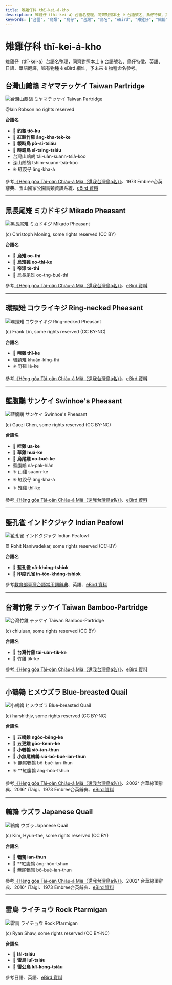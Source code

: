 ```yaml
---
title: 雉雞仔科 thī-kei-á-kho
description: 雉雞仔（thī-kei-á）台語名整理，同齊對照本土 ê 台語號名、鳥仔特徵、英語、日語、華語翻譯，嘛有物種 ê eBird 網址，予未來 ê 物種命名參考。
keywords: ["台語", "鳥類", "鳥仔", "台灣", "鳥名", "eBird", "雉雞仔", "鷓鴣"]
---
```


# 雉雞仔科 thī-kei-á-kho

雉雞仔（thī-kei-á）台語名整理，同齊對照本土 ê 台語號名、鳥仔特徵、英語、日語、華語翻譯，嘛有物種 ê eBird 網址，予未來 ê 物種命名參考。

## 台灣山鷓鴣 ミヤマテッケイ Taiwan Partridge

![台灣山鷓鴣 ミヤマテッケイ Taiwan Partridge](https://inaturalist-open-data.s3.amazonaws.com/photos/47721510/medium.jpg)

@Iain Robson no rights reserved

**台語名**

- 🎯 **釣龜 tiò-ku**
- 🎯 **紅跤竹雞 âng-kha-tek-ke**
- 🎯 **報時鳥 pò-sî-tsiáu**
- 🎯 **時鐘鳥 sî-tsing-tsiáu**
- 台灣山鷓鴣 tâi-uân-suann-tsià-koo
- 深山鷓鴣 tshim-suann-tsià-koo
- ✳️ 紅跤仔 âng-kha-á

參考[《Hêng góa Tâi-oân Chiáu-á Miâ（還我台灣鳥á名）》](https://siaulahjih.github.io/TaiOanChiauA/)、1973 Embree台英辭典、玉山國家公園鳥類資訊系統、[eBird 資料](https://ebird.org/species/taipar1)

---

## 黑長尾雉 ミカドキジ Mikado Pheasant

![黑長尾雉 ミカドキジ Mikado Pheasant](https://inaturalist-open-data.s3.amazonaws.com/photos/101854803/medium.jpeg)

(c) Christoph Moning, some rights reserved (CC BY)

**台語名**

- 🎯 **烏雉 oo-thī**
- 🎯 **烏雉雞 oo-thī-ke**
- 🎯 **帝雉 tè-thī**
- 🎯 烏長尾雉 oo-tng-bué-thī

參考[《Hêng góa Tâi-oân Chiáu-á Miâ（還我台灣鳥á名）》](https://siaulahjih.github.io/TaiOanChiauA/)、[eBird 資料](https://ebird.org/species/mikphe1)

---

## 環頸雉 コウライキジ Ring-necked Pheasant

![環頸雉 コウライキジ Ring-necked Pheasant](https://inaturalist-open-data.s3.amazonaws.com/photos/176733796/medium.jpg)

(c) Frank Lin, some rights reserved (CC BY-NC)

**台語名**

- 🎯 **啼雞 thî-ke**
- 環頸雉 khuân-kīng-thī
- ✳️ 野雞 iá-ke

參考[《Hêng góa Tâi-oân Chiáu-á Miâ（還我台灣鳥á名）》](https://siaulahjih.github.io/TaiOanChiauA/)、[eBird 資料](https://ebird.org/species/rinphe1)

---

## 藍腹鷴 サンケイ Swinhoe's Pheasant

![藍腹鷴 サンケイ Swinhoe's Pheasant](https://inaturalist-open-data.s3.amazonaws.com/photos/53858000/medium.jpeg)

(c) Gaozi Chen, some rights reserved (CC BY-NC)

**台語名**

- 🎯 **哇雞 ua-ke**
- 🎯 **華雞 huâ-ke**
- 🎯 **烏尾雞 oo-bué-ke**
- 藍腹鷴 nâ-pak-hiân
- ✳️ 山雞 suann-ke
- ✳️ 紅跤仔 âng-kha-á
- ✳️ 雉雞 thī-ke

參考[《Hêng góa Tâi-oân Chiáu-á Miâ（還我台灣鳥á名）》](https://siaulahjih.github.io/TaiOanChiauA/)、[eBird 資料](https://ebird.org/species/swiphe1)

---

## 藍孔雀 インドクジャク Indian Peafowl

![藍孔雀 インドクジャク Indian Peafowl](https://inaturalist-open-data.s3.amazonaws.com/photos/457151108/medium.jpeg)

© Rohit Naniwadekar, some rights reserved (CC-BY)

**台語名**

- 🎯 **藍孔雀 nâ-khóng-tshiok**
- 🎯 **印度孔雀 ìn-tōo-khóng-tshiok**

參考[教育部臺灣台語常用詞辭典](https://sutian.moe.edu.tw/)、英語、[eBird 資料](https://ebird.org/species/compea)

---

## 台灣竹雞 テッケイ Taiwan Bamboo-Partridge

![台灣竹雞 テッケイ Taiwan Bamboo-Partridge](https://inaturalist-open-data.s3.amazonaws.com/photos/120166980/medium.jpeg)

(c) chiuluan, some rights reserved (CC BY)

**台語名**

- 🎯 **台灣竹雞 tâi-uân-tik-ke**
- 🎯 竹雞 tik-ke

參考[《Hêng góa Tâi-oân Chiáu-á Miâ（還我台灣鳥á名）》](https://siaulahjih.github.io/TaiOanChiauA/)、[eBird 資料](https://ebird.org/species/taibap1)

---

## 小鵪鶉 ヒメウズラ Blue-breasted Quail

![小鵪鶉 ヒメウズラ Blue-breasted Quail](https://inaturalist-open-data.s3.amazonaws.com/photos/34263960/medium.jpeg)

(c) harshithjv, some rights reserved (CC BY-NC)

**台語名**

- 🎯 **五鳴雞 ngóo-bêng-ke**
- 🎯 **五更雞 gōo-kenn-ke**
- 🎯 **小鵪鶉 sió-ian-thun**
- 🎯 **小無尾鵪鶉 sió-bô-bué-ian-thun**
- ✳️ 無尾鵪鶉 bô-bué-ian-thun
- ✳️ **紅腹鶉 âng-hôo-tshun

參考[《Hêng góa Tâi-oân Chiáu-á Miâ（還我台灣鳥á名）》](https://siaulahjih.github.io/TaiOanChiauA/)、2002⁺ 台華線頂辭典、2016⁺ iTaigi、1973 Embree台英辭典、[eBird 資料](https://ebird.org/species/blbqua1)

---

## 鵪鶉 ウズラ Japanese Quail

![鵪鶉 ウズラ Japanese Quail](https://inaturalist-open-data.s3.amazonaws.com/photos/2708257/medium.jpg)

(c) Kim, Hyun-tae, some rights reserved (CC BY)

**台語名**

- 🎯 **鵪鶉 ian-thun**
- 🎯 **紅腹鶉 âng-hôo-tshun
- 🎯 無尾鵪鶉 bô-bué-ian-thun

參考[《Hêng góa Tâi-oân Chiáu-á Miâ（還我台灣鳥á名）》](https://siaulahjih.github.io/TaiOanChiauA/)、2002⁺ 台華線頂辭典、2016⁺ iTaigi、1973 Embree台英辭典、[eBird 資料](https://ebird.org/species/japqua)

---

## 雷鳥 ライチョウ Rock Ptarmigan

![雷鳥 ライチョウ Rock Ptarmigan](https://inaturalist-open-data.s3.amazonaws.com/photos/45166074/medium.jpg)

(c) Ryan Shaw, some rights reserved (CC BY-NC)

**台語名**

- 🎯 **lài-tsiáu**
- 🎯 **雷鳥 luî-tsiáu**
- 🎯 **雷公鳥 luî-kong-tsiáu**

參考日語、英語、[eBird 資料](https://ebird.org/species/rocpta1)

